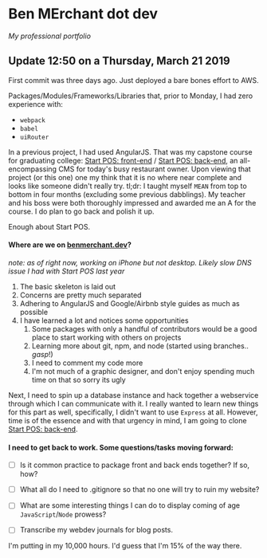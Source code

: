 # Ben MErchant dot dev
*My professional portfolio*


## Update 12:50 on a Thursday, March 21 2019

First commit was three days ago. Just deployed a bare bones effort to AWS. 

Packages/Modules/Frameworks/Libraries that, prior to Monday, I had zero experience with:
* `webpack`
* `babel`
* `uiRouter`

In a previous project, I had used AngularJS. That was my capstone course for graduating college: [Start POS: front-end](https://github.com/benmerchant/StartPOS-frontend) / [Start POS: back-end](https://github.com/benmerchant/StartPOS-backend), an all-encompassing CMS for today's busy restaurant owner. Upon viewing that project (or this one) one my think that it is no where near complete and looks like someone didn't really try. tl;dr: I taught myself `MEAN` from top to bottom in four months (excluding some previous dabblings). My teacher and his boss were both thoroughly impressed and awarded me an A for the course. I do plan to go back and polish it up. 

Enough about Start POS.

#### Where are we on [benmerchant.dev](www.benmerchant.dev)? 
*note: as of right now, working on iPhone but not desktop. Likely slow DNS issue I had with Start POS last year*

1. The basic skeleton is laid out
1. Concerns are pretty much separated
1. Adhering to AngularJS and Google/Airbnb style guides as much as possible
1. I have learned a lot and notices some opportunities
   1. Some packages with only a handful of contributors would be a good place to start working with others on projects
   1. Learning more about git, npm, and node (started using branches.. *gasp*!)
   1. I need to comment my code more
   1. I'm not much of a graphic designer, and don't enjoy spending much time on that so sorry its ugly

Next, I need to spin up a database instance and hack together a webservice through which I can communicate with it. I really wanted to learn new things for this part as well, specifically, I didn't want to use `Express` at all. However, time is of the essence and with that urgency in mind, I am going to clone [Start POS: back-end](https://github.com/benmerchant/StartPOS-backend). 

#### I need to get back to work. Some questions/tasks moving forward:

- [ ] Is it common practice to package front and back ends together? If so, how?
- [ ] What all do I need to .gitignore so that no one will try to ruin my website?
- [ ] What are some interesting things I can do to display coming of age `JavaScript`/`Node` prowess?
- [ ] Transcribe my webdev journals for blog posts. 


I'm putting in my 10,000 hours. I'd guess that I'm 15% of the way there. 
 
